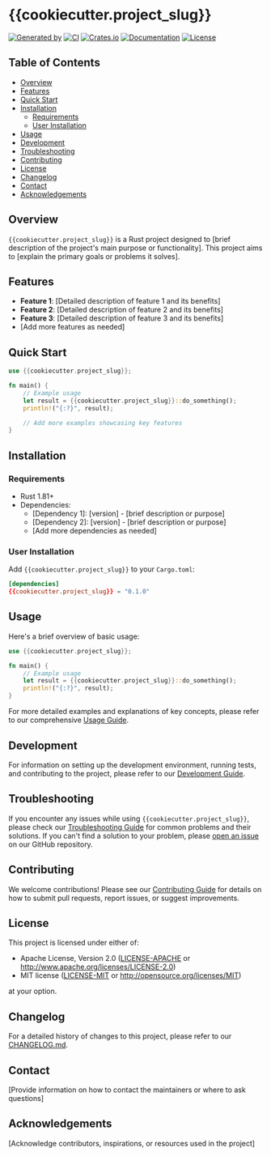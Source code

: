 # {{cookiecutter.project_slug}}

[![Generated by](https://img.shields.io/badge/Generated%20by-x--pt%2Ftemplate-blue)](https://github.com/x-pt/template)
[![CI](https://github.com/{{cookiecutter.__gh_slug}}/workflows/CI/badge.svg)](https://github.com/{{cookiecutter.__gh_slug}}/actions)
[![Crates.io](https://img.shields.io/crates/v/{{cookiecutter.project_slug}}.svg)](https://crates.io/crates/{{cookiecutter.project_slug}})
[![Documentation](https://docs.rs/{{cookiecutter.project_slug}}/badge.svg)](https://docs.rs/{{cookiecutter.project_slug}})
[![License](https://img.shields.io/badge/license-MIT%2FApache--2.0-blue.svg)](README.md#license)

## Table of Contents

- [Overview](#overview)
- [Features](#features)
- [Quick Start](#quick-start)
- [Installation](#installation)
    - [Requirements](#requirements)
    - [User Installation](#user-installation)
- [Usage](#usage)
- [Development](#development)
- [Troubleshooting](#troubleshooting)
- [Contributing](#contributing)
- [License](#license)
- [Changelog](#changelog)
- [Contact](#contact)
- [Acknowledgements](#acknowledgements)

## Overview

`{{cookiecutter.project_slug}}` is a Rust project designed to [brief description of the project's main purpose or functionality]. This project aims to [explain the primary goals or problems it solves].

## Features

- **Feature 1**: [Detailed description of feature 1 and its benefits]
- **Feature 2**: [Detailed description of feature 2 and its benefits]
- **Feature 3**: [Detailed description of feature 3 and its benefits]
- [Add more features as needed]

## Quick Start

```rust
use {{cookiecutter.project_slug}};

fn main() {
    // Example usage
    let result = {{cookiecutter.project_slug}}::do_something();
    println!("{:?}", result);

    // Add more examples showcasing key features
}
```

## Installation

### Requirements

- Rust 1.81+
- Dependencies:
    - [Dependency 1]: [version] - [brief description or purpose]
    - [Dependency 2]: [version] - [brief description or purpose]
    - [Add more dependencies as needed]

### User Installation

Add `{{cookiecutter.project_slug}}` to your `Cargo.toml`:

```toml
[dependencies]
{{cookiecutter.project_slug}} = "0.1.0"
```

## Usage

Here's a brief overview of basic usage:

```rust
use {{cookiecutter.project_slug}};

fn main() {
    // Example usage
    let result = {{cookiecutter.project_slug}}::do_something();
    println!("{:?}", result);
}
```

For more detailed examples and explanations of key concepts, please refer to our comprehensive [Usage Guide](docs/usage.md).

## Development

For information on setting up the development environment, running tests, and contributing to the project, please refer to our [Development Guide](docs/development.md).

## Troubleshooting

If you encounter any issues while using `{{cookiecutter.project_slug}}`, please check our [Troubleshooting Guide](docs/troubleshooting.md) for common problems and their solutions. If you can't find a solution to your problem, please [open an issue](https://github.com/{{cookiecutter.__gh_slug}}/issues) on our GitHub repository.

## Contributing

We welcome contributions! Please see our [Contributing Guide](CONTRIBUTING.md) for details on how to submit pull requests, report issues, or suggest improvements.

## License

This project is licensed under either of:

- Apache License, Version 2.0 ([LICENSE-APACHE](LICENSE-APACHE) or http://www.apache.org/licenses/LICENSE-2.0)
- MIT license ([LICENSE-MIT](LICENSE-MIT) or http://opensource.org/licenses/MIT)

at your option.

## Changelog

For a detailed history of changes to this project, please refer to our [CHANGELOG.md](CHANGELOG.md).

## Contact

[Provide information on how to contact the maintainers or where to ask questions]

## Acknowledgements

[Acknowledge contributors, inspirations, or resources used in the project]
